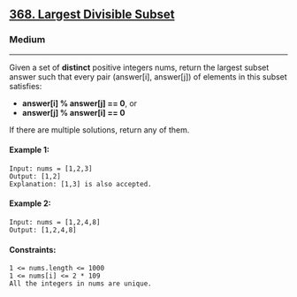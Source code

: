 [368. Largest Divisible Subset](https://leetcode.com/problems/largest-divisible-subset/description/?envType=daily-question&envId=2024-02-09)
---------------------------------------------------------------------------------------------------------------------------------------------

### Medium
---------------------------------------------------------------------------------------------------------------------------------------------

Given a set of **distinct** positive integers nums, return the largest subset answer such that every pair (answer[i], answer[j]) of elements in this subset satisfies:

- **answer[i] % answer[j] == 0**, or
- **answer[j] % answer[i] == 0**
  
If there are multiple solutions, return any of them.

#### Example 1:
```
Input: nums = [1,2,3]
Output: [1,2]
Explanation: [1,3] is also accepted.
```
#### Example 2:
```
Input: nums = [1,2,4,8]
Output: [1,2,4,8]
```
#### Constraints:
```
1 <= nums.length <= 1000
1 <= nums[i] <= 2 * 109
All the integers in nums are unique.
```
